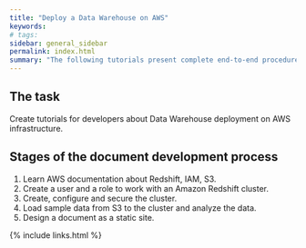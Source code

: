 ```yaml
---
title: "Deploy a Data Warehouse on AWS"
keywords: 
# tags:
sidebar: general_sidebar
permalink: index.html
summary: "The following tutorials present complete end-to-end procedures for data warehousing on AWS."
---
```


## The task

Create tutorials for developers about Data Warehouse deployment on AWS infrastructure.

## Stages of the document development process

1. Learn AWS documentation about Redshift, IAM, S3.
2. Create a user and a role to work with an Amazon Redshift cluster.
3. Create, configure and secure the cluster.
4. Load sample data from S3 to the cluster and analyze the data.
5. Design a document as a static site.

{% include links.html %}
